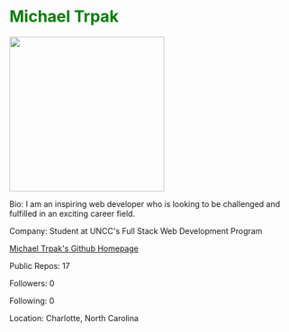 <h1 style='color:green'>Michael Trpak</h1><img src=https://avatars2.githubusercontent.com/u/54956694?v=4 style='width: 275px; height: 275px;'><p>Bio: I am an inspiring web developer who is looking to be challenged and fulfilled in an exciting career field.</p><p>Company: Student at UNCC's Full Stack Web Development Program</p><a href='https://github.com/mrtrpak'>Michael Trpak's Github Homepage</a><p>Public Repos: 17</p><p>Followers: 0</p><p>Following: 0</p><p>Location: Charlotte, North Carolina</p>